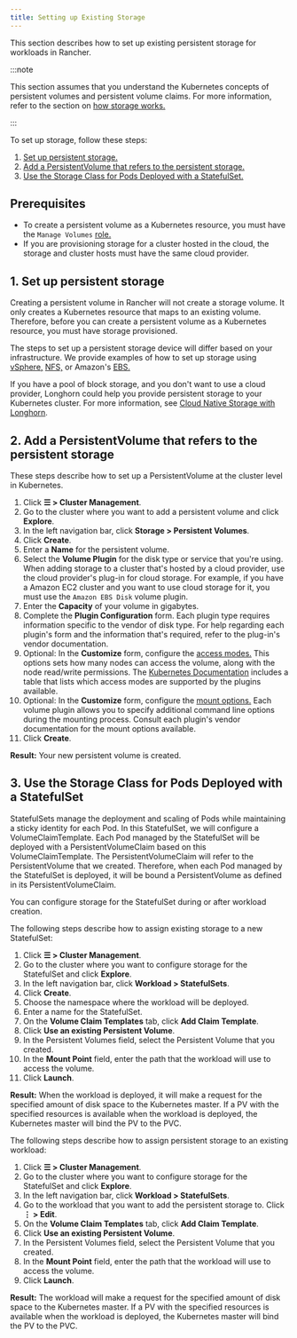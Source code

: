 ```yaml
---
title: Setting up Existing Storage
---
```


<head>
  <link rel="canonical" href="https://ranchermanager.docs.rancher.com/how-to-guides/new-user-guides/manage-clusters/create-kubernetes-persistent-storage/manage-persistent-storage/set-up-existing-storage"/>
</head>

This section describes how to set up existing persistent storage for workloads in Rancher.

:::note

This section assumes that you understand the Kubernetes concepts of persistent volumes and persistent volume claims. For more information, refer to the section on [how storage works.](about-persistent-storage.md)

:::

To set up storage, follow these steps:

1. [Set up persistent storage.](#1-set-up-persistent-storage)
2. [Add a PersistentVolume that refers to the persistent storage.](#2-add-a-persistentvolume-that-refers-to-the-persistent-storage)
3. [Use the Storage Class for Pods Deployed with a StatefulSet.](#3-use-the-storage-class-for-pods-deployed-with-a-statefulset)

## Prerequisites

- To create a persistent volume as a Kubernetes resource, you must have the `Manage Volumes` [role.](../../../authentication-permissions-and-global-configuration/manage-role-based-access-control-rbac/cluster-and-project-roles.md#project-role-reference)
- If you are provisioning storage for a cluster hosted in the cloud, the storage and cluster hosts must have the same cloud provider.

## 1. Set up persistent storage

Creating a persistent volume in Rancher will not create a storage volume. It only creates a Kubernetes resource that maps to an existing volume. Therefore, before you can create a persistent volume as a Kubernetes resource, you must have storage provisioned.

The steps to set up a persistent storage device will differ based on your infrastructure. We provide examples of how to set up storage using [vSphere,](../../provisioning-storage-examples/vsphere-storage.md) [NFS,](../../provisioning-storage-examples/nfs-storage.md) or Amazon's [EBS.](../../provisioning-storage-examples/persistent-storage-in-amazon-ebs.md)

If you have a pool of block storage, and you don't want to use a cloud provider, Longhorn could help you provide persistent storage to your Kubernetes cluster. For more information, see [Cloud Native Storage with Longhorn](../../../../../integrations-in-rancher/longhorn/longhorn.md).

## 2. Add a PersistentVolume that refers to the persistent storage

These steps describe how to set up a PersistentVolume at the cluster level in Kubernetes.

1. Click **☰ > Cluster Management**.
1. Go to the cluster where you want to add a persistent volume and click **Explore**.
1. In the left navigation bar, click **Storage > Persistent Volumes**.
1. Click **Create**.
1. Enter a **Name** for the persistent volume.
1. Select the **Volume Plugin** for the disk type or service that you're using. When adding storage to a cluster that's hosted by a cloud provider, use the cloud provider's plug-in for cloud storage. For example, if you have a Amazon EC2 cluster and you want to use cloud storage for it, you must use the `Amazon EBS Disk` volume plugin.
1. Enter the **Capacity** of your volume in gigabytes.
1. Complete the **Plugin Configuration** form. Each plugin type requires information specific to the vendor of disk type. For help regarding each plugin's form and the information that's required, refer to the plug-in's vendor documentation.
1. Optional: In the **Customize** form, configure the [access modes.](https://kubernetes.io/docs/concepts/storage/persistent-volumes/#access-modes) This options sets how many nodes can access the volume, along with the node read/write permissions. The [Kubernetes Documentation](https://kubernetes.io/docs/concepts/storage/persistent-volumes/#access-modes) includes a table that lists which access modes are supported by the plugins available.
1. Optional: In the **Customize** form, configure the [mount options.](https://kubernetes.io/docs/concepts/storage/persistent-volumes/#mount-options) Each volume plugin allows you to specify additional command line options during the mounting process. Consult each plugin's vendor documentation for the mount options available.
1. Click **Create**.

**Result:** Your new persistent volume is created.


## 3. Use the Storage Class for Pods Deployed with a StatefulSet

StatefulSets manage the deployment and scaling of Pods while maintaining a sticky identity for each Pod. In this StatefulSet, we will configure a VolumeClaimTemplate. Each Pod managed by the StatefulSet will be deployed with a PersistentVolumeClaim based on this VolumeClaimTemplate. The PersistentVolumeClaim will refer to the PersistentVolume that we created. Therefore, when each Pod managed by the StatefulSet is deployed, it will be bound a PersistentVolume as defined in its PersistentVolumeClaim.

You can configure storage for the StatefulSet during or after workload creation.

The following steps describe how to assign existing storage to a new StatefulSet:

1. Click **☰ > Cluster Management**.
1. Go to the cluster where you want to configure storage for the StatefulSet and click **Explore**.
1. In the left navigation bar, click **Workload > StatefulSets**.
1. Click **Create**.
1. Choose the namespace where the workload will be deployed.
1. Enter a name for the StatefulSet.
1. On the **Volume Claim Templates** tab, click **Add Claim Template**.
1. Click **Use an existing Persistent Volume**.
1. In the Persistent Volumes field, select the Persistent Volume that you created.
1. In the **Mount Point** field, enter the path that the workload will use to access the volume.
1. Click **Launch**.

**Result:** When the workload is deployed, it will make a request for the specified amount of disk space to the Kubernetes master. If a PV with the specified resources is available when the workload is deployed, the Kubernetes master will bind the PV to the PVC.

The following steps describe how to assign persistent storage to an existing workload:

1. Click **☰ > Cluster Management**.
1. Go to the cluster where you want to configure storage for the StatefulSet and click **Explore**.
1. In the left navigation bar, click **Workload > StatefulSets**.
1. Go to the workload that you want to add the persistent storage to. Click **⋮ > Edit**.
1. On the **Volume Claim Templates** tab, click **Add Claim Template**.
1. Click **Use an existing Persistent Volume**.
1. In the Persistent Volumes field, select the Persistent Volume that you created.
1. In the **Mount Point** field, enter the path that the workload will use to access the volume.
1. Click **Launch**.

**Result:** The workload will make a request for the specified amount of disk space to the Kubernetes master. If a PV with the specified resources is available when the workload is deployed, the Kubernetes master will bind the PV to the PVC.
